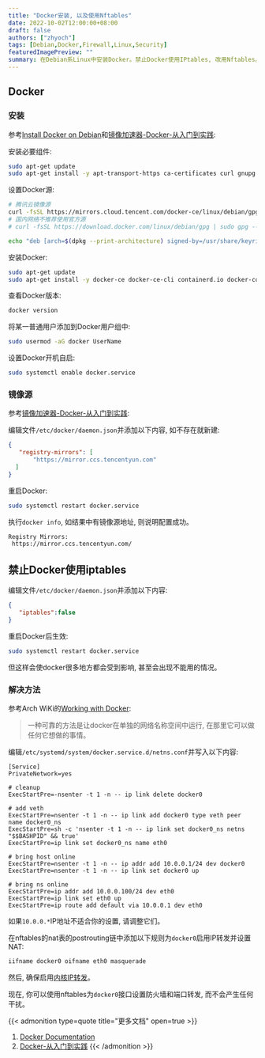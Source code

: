 ```yaml
---
title: "Docker安装, 以及使用Nftables"
date: 2022-10-02T12:00:00+08:00
draft: false
authors: ["zhyoch"]
tags: [Debian,Docker,Firewall,Linux,Security]
featuredImagePreview: ""
summary: 在Debian系Linux中安装Docker。禁止Docker使用IPtables, 改用Nftables。
---
```


## Docker

### 安装

参考[Install Docker on Debian](https://docs.docker.com/engine/install/debian/)和[镜像加速器-Docker-从入门到实践](https://yeasy.gitbook.io/docker_practice/install/debian): 

安装必要组件: 

```bash
sudo apt-get update
sudo apt-get install -y apt-transport-https ca-certificates curl gnupg lsb-release
```

设置Docker源: 

```bash
# 腾讯云镜像源
curl -fsSL https://mirrors.cloud.tencent.com/docker-ce/linux/debian/gpg | sudo gpg --dearmor -o /usr/share/keyrings/docker.gpg
# 国内网络不推荐使用官方源
# curl -fsSL https://download.docker.com/linux/debian/gpg | sudo gpg --dearmor -o /etc/apt/keyrings/docker.gpg

echo "deb [arch=$(dpkg --print-architecture) signed-by=/usr/share/keyrings/docker.gpg] https://mirrors.cloud.tencent.com/docker-ce/linux/debian $(lsb_release -cs) stable" | sudo tee /etc/apt/sources.list.d/docker.list > /dev/null
```

安装Docker: 

```bash
sudo apt-get update
sudo apt-get install -y docker-ce docker-ce-cli containerd.io docker-compose-plugin
```

查看Docker版本: 

```bash
docker version
```

将某一普通用户添加到Docker用户组中: 

```bash
sudo usermod -aG docker UserName
```

设置Docker开机自启: 

```bash
sudo systemctl enable docker.service
```

### 镜像源

参考[镜像加速器-Docker-从入门到实践](https://yeasy.gitbook.io/docker_practice/install/mirror): 

编辑文件`/etc/docker/daemon.json`并添加以下内容, 如不存在就新建: 

```json
{
   "registry-mirrors": [
       "https://mirror.ccs.tencentyun.com"
  ]
}
```

重启Docker: 

```bash
sudo systemctl restart docker.service
```

执行`docker info`, 如结果中有镜像源地址, 则说明配置成功。

```
Registry Mirrors:
 https://mirror.ccs.tencentyun.com/
```

## 禁止Docker使用iptables

编辑文件`/etc/docker/daemon.json`并添加以下内容: 

```json
{
   "iptables":false
}
```

重启Docker后生效: 

```bash
sudo systemctl restart docker.service
```

但这样会使docker很多地方都会受到影响, 甚至会出现不能用的情况。

### 解决方法

参考Arch WiKi的[Working with Docker](https://wiki.archlinux.org/title/Nftables#Working_with_Docker): 

> 一种可靠的方法是让docker在单独的网络名称空间中运行, 在那里它可以做任何它想做的事情。

编辑`/etc/systemd/system/docker.service.d/netns.conf`并写入以下内容: 

```
[Service]
PrivateNetwork=yes

# cleanup
ExecStartPre=-nsenter -t 1 -n -- ip link delete docker0

# add veth
ExecStartPre=nsenter -t 1 -n -- ip link add docker0 type veth peer name docker0_ns
ExecStartPre=sh -c 'nsenter -t 1 -n -- ip link set docker0_ns netns "$$BASHPID" && true'
ExecStartPre=ip link set docker0_ns name eth0

# bring host online
ExecStartPre=nsenter -t 1 -n -- ip addr add 10.0.0.1/24 dev docker0
ExecStartPre=nsenter -t 1 -n -- ip link set docker0 up

# bring ns online
ExecStartPre=ip addr add 10.0.0.100/24 dev eth0
ExecStartPre=ip link set eth0 up
ExecStartPre=ip route add default via 10.0.0.1 dev eth0
```

如果`10.0.0.*`IP地址不适合你的设置, 请调整它们。

在nftables的nat表的postrouting链中添加以下规则为`docker0`启用IP转发并设置NAT: 

```bash
iifname docker0 oifname eth0 masquerade
```

然后, 确保启用[内核IP转发](https://wiki.archlinux.org/title/Internet_sharing#Enable_packet_forwarding)。

现在, 你可以使用nftables为`docker0`接口设置防火墙和端口转发, 而不会产生任何干扰。

{{< admonition type=quote title="更多文档" open=true >}}
1. [Docker Documentation](https://docs.docker.com/)
2. [Docker-从入门到实践](https://yeasy.gitbook.io/docker_practice/)
{{< /admonition >}}
